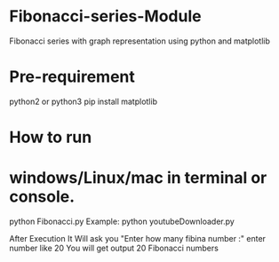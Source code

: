 # Fibonacci-series-Module
Fibonacci series with graph representation using python and matplotlib

# Pre-requirement 
python2 or python3
pip install matplotlib

# How to run

# windows/Linux/mac in terminal or console.
python Fibonacci.py
Example: python youtubeDownloader.py

After Execution 
It Will ask you "Enter how many fibina number :"
enter number like 20
You will get output 20 Fibonacci numbers
